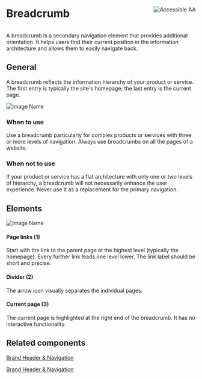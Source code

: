 <div style="display: inline-flex; align-items: center; justify-content: space-between; width: 100%;">
    <h1>Breadcrumb</h1>
    <img src="assets/aa.png" alt="Accessible AA" />
</div>

A breadcrumb is a secondary navigation element that provides additional orientation. It helps users find their current position in the information architecture and allows them to easily navigate back.

## General

A breadcrumb reflects the information hierarchy of your product or service. The first entry is typically the site's homepage; the last entry is the current page.

![Image Name](assets/3_components/breadcrumb/breadcrumb-general.png)

### When to use

Use a breadcrumb particularly for complex products or services with three or more levels of navigation. Always use breadcrumbs on all the pages of a website.

### When not to use

If your product or service has a flat architecture with only one or two levels of hierarchy, a breadcrumb will not necessarily enhance the user experience. Never use it as a replacement for the primary navigation.

## Elements

![Image Name](assets/3_components/breadcrumb/elements.png)

#### Page links (1)

Start with the link to the parent page at the highest level (typically the homepage). Every further link leads one level lower. The link label should be short and precise.

#### Divider (2)

The arrow icon visually separates the individual pages.

#### Current page (3)

The current page is highlighted at the right end of the breadcrumb. It has no interactive functionality.

## Related components

<a href="?path=/usage/components-brand-header-navigation--standard">Brand Header & Navigation</a>

[Brand Header & Navigation](?path=/usage/components-brand-header-navigation--standard)
